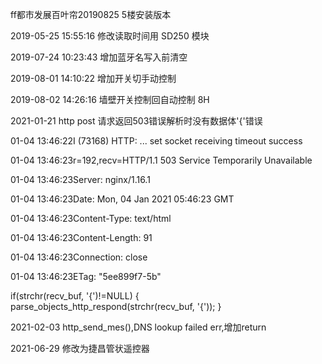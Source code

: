 ff都市发展百叶帘20190825   5楼安装版本

2019-05-25 15:55:16  修改读取时间用 SD250 模块

2019-07-24 10:23:43 增加蓝牙名写入前清空

2019-08-01 14:10:22 增加开关切手动控制

2019-08-02 14:26:16 墙壁开关控制回自动控制 8H

2021-01-21
http post 请求返回503错误解析时没有数据体'{'错误

01-04 13:46:22I (73168) HTTP: ... set socket receiving timeout success

01-04 13:46:23r=192,recv=HTTP/1.1 503 Service Temporarily Unavailable

01-04 13:46:23Server: nginx/1.16.1

01-04 13:46:23Date: Mon, 04 Jan 2021 05:46:23 GMT

01-04 13:46:23Content-Type: text/html

01-04 13:46:23Content-Length: 91

01-04 13:46:23Connection: close

01-04 13:46:23ETag: "5ee899f7-5b"

if(strchr(recv_buf, '{')!=NULL)
{
    parse_objects_http_respond(strchr(recv_buf, '{'));
}

2021-02-03
http_send_mes(),DNS lookup failed err,增加return

2021-06-29
修改为捷昌管状遥控器